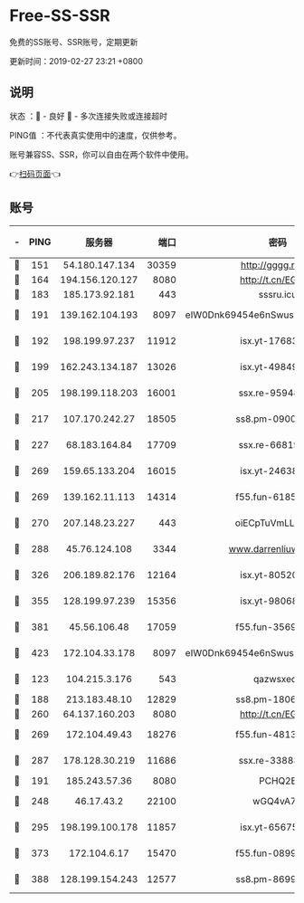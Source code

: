 # Free-SS-SSR

免费的SS账号、SSR账号，定期更新

更新时间：2019-02-27 23:21 +0800

## 说明

状态     ：🙂 - 良好 🙁 - 多次连接失败或连接超时

PING值   ：不代表真实使用中的速度，仅供参考。

账号兼容SS、SSR，你可以自由在两个软件中使用。

👉[扫码页面](https://liesauer.github.io/free-ss-ssr.github.io/)👈

## 账号

|-|PING|服务器|端口|密码|加密方式|区域|
|:----:|:----:|:-----:|-----:|:----:|:----:|:----:|
|🙂|151|54.180.147.134|30359|http://gggg.rocks|chacha20|KR|
|🙂|164|194.156.120.127|8080|http://t.cn/EGJIyrl|rc4-md5|RU|
|🙂|183|185.173.92.181|443|sssru.icu|rc4-md5|RU|
|🙂|191|139.162.104.193|8097|eIW0Dnk69454e6nSwuspv9DmS201tQ0D|aes-256-cfb|JP|
|🙂|192|198.199.97.237|11912|isx.yt-17683738|aes-256-cfb|US|
|🙂|199|162.243.134.187|13026|isx.yt-49849893|aes-256-cfb|US|
|🙂|205|198.199.118.203|16001|ssx.re-95948292|aes-256-cfb|US|
|🙂|217|107.170.242.27|18505|ss8.pm-09004654|aes-256-cfb|US|
|🙂|227|68.183.164.84|17709|ssx.re-66819561|aes-256-cfb|US|
|🙂|269|159.65.133.204|16015|isx.yt-24638094|aes-256-cfb|SG|
|🙂|269|139.162.11.113|14314|f55.fun-61852729|aes-256-cfb|SG|
|🙂|270|207.148.23.227|443|oiECpTuVmLLxk4Ts|aes-256-cfb|US|
|🙂|288|45.76.124.108|3344|www.darrenliuwei.com|aes-256-cfb|AU|
|🙂|326|206.189.82.176|12164|isx.yt-80520846|aes-256-cfb|SG|
|🙂|355|128.199.97.239|15356|isx.yt-98068563|aes-256-cfb|SG|
|🙂|381|45.56.106.48|17059|f55.fun-35691785|aes-256-cfb|US|
|🙂|423|172.104.33.178|8097|eIW0Dnk69454e6nSwuspv9DmS201tQ0D|aes-256-cfb|SG|
|🙂|123|104.215.3.176|543|qazwsxedc|aes-256-gcm|JP|
|🙂|188|213.183.48.10|12829|ss8.pm-18060932|rc4-md5|RU|
|🙂|260|64.137.160.203|8080|http://t.cn/EGJIyrl|rc4-md5|CA|
|🙂|269|172.104.49.43|18276|f55.fun-48130334|aes-256-cfb|SG|
|🙂|287|178.128.30.219|11686|ssx.re-33883463|aes-256-cfb|SG|
|🙁|191|185.243.57.36|8080|PCHQ2E|rc4-md5|US|
|🙁|248|46.17.43.2|22100|wGQ4vA7D|aes-256-gcm|RU|
|🙁|295|198.199.100.178|11857|isx.yt-65675109|aes-256-cfb|US|
|🙁|373|172.104.6.17|15470|f55.fun-08999050|aes-256-cfb|US|
|🙁|388|128.199.154.243|12577|ss8.pm-86995994|aes-256-cfb|SG|
